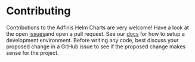 # Contributing

Contributions to the Adfinis Helm Charts are very welcome! Have a look at the
open [issues](https://github.com/adfinis-sygroup/helm-charts/issues)and open
a pull request. See our [docs](./docs/development.md) for how to setup a
development environment. Before writing any code, best discuss your proposed
change in a GitHub issue to see if the proposed change makes sense for the
project.
